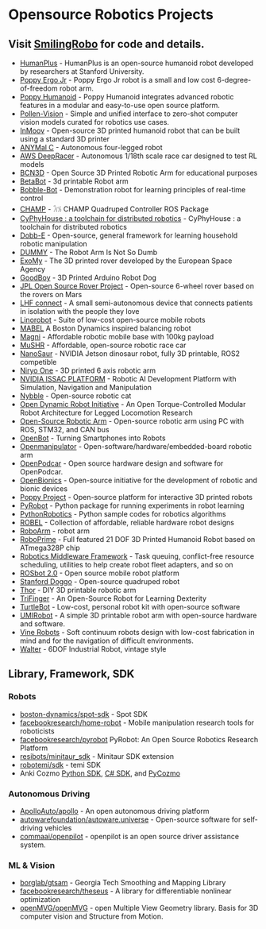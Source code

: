 # Opensource Robotics Projects
## Visit [SmilingRobo](https://smilingrobo.necrozmalabs.com/) for code and details. 

- [HumanPlus](https://smilingrobo.necrozmalabs.com/projects/cayql8chgedeqqd85bef) - HumanPlus is an open-source humanoid robot developed by researchers at Stanford University.
- [Poppy Ergo Jr](https://smilingrobo.necrozmalabs.com/projects/is2qewf6joj0iafymep5) - Poppy Ergo Jr robot is a small and low cost 6-degree-of-freedom robot arm.
- [Poppy Humanoid](https://smilingrobo.necrozmalabs.com/projects/7fvuuahavv8ikj47pook) - Poppy Humanoid integrates advanced robotic features in a modular and easy-to-use open source platform.
- [Pollen-Vision](https://smilingrobo.necrozmalabs.com/projects/5wldvzuo0oyefxhjdyes) - Simple and unified interface to zero-shot computer vision models curated for robotics use cases.
- [InMoov](https://smilingrobo.necrozmalabs.com/projects/k1wiwqexdlqo89xuuson) - Open-source 3D printed humanoid robot that can be built using a standard 3D printer
- [ANYMal C](https://www.anybotics.com/) - Autonomous four-legged robot
- [AWS DeepRacer](https://aws.amazon.com/deepracer/) - Autonomous 1/18th scale race car designed to test RL models
- [BCN3D](https://github.com/BCN3D/BCN3D-Moveo) - Open Source 3D Printed Robotic Arm for educational purposes
- [BetaBot](https://github.com/4ndreas/BetaBots-Robot-Arm-Project) - 3d printable Robot arm
- [Bobble-Bot](https://hackaday.io/project/164992-bobble-bot) - Demonstration robot for learning principles of real-time control
- [CHAMP](https://github.com/chvmp/champ) - 𓃡 CHAMP Quadruped Controller ROS Package
- [CyPhyHouse : a toolchain for distributed robotics](https://cyphyhouse.github.io/) - CyPhyHouse : a toolchain for distributed robotics
- [Dobb-E](https://dobb-e.com/) - Open-source, general framework for learning household robotic manipulation
- [DUMMY](https://hackaday.com/2022/02/21/dummy-the-robot-arm-is-not-so-dumb/) - The Robot Arm Is Not So Dumb
- [ExoMy](https://esa-prl.github.io/ExoMy/) - The 3D printed rover developed by the European Space Agency
- [GoodBoy](https://www.instructables.com/id/GoodBoy-3D-Printed-Arduino-Robot-Dog/) - 3D Printed Arduino Robot Dog
- [JPL Open Source Rover Project](https://github.com/nasa-jpl/open-source-rover) - Open-source 6-wheel rover based on the rovers on Mars
- [LHF connect](https://en.lhfconnect.net/) - A small semi-autonomous device that connects patients in isolation with the people they love
- [Linorobot](https://linorobot.org/) - Suite of low-cost open-source mobile robots
- [MABEL](https://hackaday.io/project/174129-mabel-a-boston-dynamics-inspired-balancing-robot) A Boston Dynamics inspired balancing robot
- [Magni](https://ubiquityrobotics.com/) - Affordable robotic mobile base with 100kg payload
- [MuSHR](https://mushr.io/) - Affordable, open-source robotic race car
- [NanoSaur](https://nanosaur.ai/) - NVIDIA Jetson dinosaur robot, fully 3D printable, ROS2 competible
- [Niryo One](https://niryo.com/) - 3D printed 6 axis robotic arm
- [NVIDIA ISSAC PLATFORM](https://www.nvidia.com/en-us/deep-learning-ai/industries/robotics/) - Robotic AI Development Platform with Simulation, Navigation and Manipulation
- [Nybble](https://www.petoi.com/) - Open-source robotic cat
- [Open Dynamic Robot Initiative](https://open-dynamic-robot-initiative.github.io/) - An Open Torque-Controlled Modular Robot Architecture for Legged Locomotion Research
- [Open-Source Robotic Arm](https://www.hackster.io/tloinny/open-source-robotic-arm-85ea30) - Open-source robotic arm using PC with ROS, STM32, and CAN bus
- [OpenBot](https://www.openbot.org/) - Turning Smartphones into Robots
- [Openmanipulator](http://emanual.robotis.com/docs/en/platform/openmanipulator_x/overview/) - Open-software/hardware/embedded-board robotic arm
- [OpenPodcar](https://github.com/OpenPodcar/OpenPodcar?utm_source=weekly_robotics&utm_medium=newsletter&utm_campaign=weekly-robotics-267) - Open source hardware design and software for OpenPodcar.
- [OpenΒionics](https://openbionics.org/) - Open-source initiative for the development of robotic and bionic devices
- [Poppy Project](https://www.poppy-project.org/en/) - Open-source platform for interactive 3D printed robots
- [PyRobot](https://www.pyrobot.org/) - Python package for running experiments in robot learning
- [PythonRobotics](https://atsushisakai.github.io/PythonRobotics/) - Python sample codes for robotics algorithms
- [ROBEL](https://sites.google.com/view/roboticsbenchmarks/) - Collection of affordable, reliable hardware robot designs
- [RoboArm](https://www.hackster.io/154072/roboarm-texas-instruments-powered-3d-printed-robotic-arm-043960) - robot arm
- [RoboPrime](https://github.com/simonepri/roboprime) - Full featured 21 DOF 3D Printed Humanoid Robot based on ATmega328P chip
- [Robotics Middleware Framework](https://github.com/osrf/rmf_demos) - Task queuing, conflict-free resource scheduling, utilities to help create robot fleet adapters, and so on
- [ROSbot 2.0](https://husarion.com/) - Open source mobile robot platform
- [Stanford Doggo](https://github.com/Nate711/StanfordDoggoProject) - Open-source quadruped robot
- [Thor](https://hackaday.io/project/12989-thor) - DIY 3D printable robotic arm
- [TriFinger](https://sites.google.com/view/trifinger) - An Open-Source Robot for Learning Dexterity
- [TurtleBot](https://www.turtlebot.com/) - Low-cost, personal robot kit with open-source software
- [UMIRobot](https://mmmarinho.github.io/UMIRobot/) - A simple 3D printable robot arm with open-source hardware and software.
- [Vine Robots](https://www.vinerobots.org/) - Soft continuum robots design with low-cost fabrication in mind and for the navigation of difficult environments.
- [Walter](https://walter.readthedocs.io/en/latest/) - 6DOF Industrial Robot, vintage style


## Library, Framework, SDK

### Robots

- [boston-dynamics/spot-sdk](https://github.com/boston-dynamics/spot-sdk) - Spot SDK
- [facebookresearch/home-robot](https://github.com/facebookresearch/home-robot) - Mobile manipulation research tools for roboticists
- [facebookresearch/pyrobot](https://github.com/facebookresearch/pyrobot) PyRobot: An Open Source Robotics Research Platform
- [resibots/minitaur_sdk](https://github.com/resibots/minitaur_sdk) - Minitaur SDK extension
- [robotemi/sdk](https://github.com/robotemi/sdk) - temi SDK
- Anki Cozmo [Python SDK](https://github.com/anki/cozmo-python-sdk), [C# SDK](https://github.com/anki/cozmo-csharp-sdk), and [PyCozmo](https://github.com/zayfod/pycozmo)

### Autonomous Driving

- [ApolloAuto/apollo](https://github.com/ApolloAuto/apollo) - An open autonomous driving platform
- [autowarefoundation/autoware.universe](https://github.com/autowarefoundation/autoware.universe) - Open-source software for self-driving vehicles
- [commaai/openpilot](https://github.com/commaai/openpilot) - openpilot is an open source driver assistance system.

### ML & Vision

- [borglab/gtsam](https://github.com/borglab/gtsam) - Georgia Tech Smoothing and Mapping Library
- [facebookresearch/theseus](https://github.com/facebookresearch/theseus) - A library for differentiable nonlinear optimization
- [openMVG/openMVG](https://github.com/openMVG/openMVG/) - open Multiple View Geometry library. Basis for 3D computer vision and Structure from Motion.

